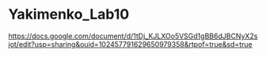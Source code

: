 # Yakimenko_Lab10
https://docs.google.com/document/d/1tDj_KJLXOo5VSGd1gBB6dJBCNyX2sjot/edit?usp=sharing&ouid=102457791629650979358&rtpof=true&sd=true
